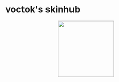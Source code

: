 # voctok's skinhub


<p align="center">
<a href="https://osu.ppy.sh/users/13881936">
   <img src="https://a.ppy.sh/13881936"  
       width="175"
       height="175"></a>
<br>
